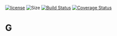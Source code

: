 [![license](https://img.shields.io/github/license/mashape/apistatus.svg)](https://github.com/G43riko/G/blob/master/LICENSE)
![Size](https://reposs.herokuapp.com/?path=G43riko/G)
[![Build Status](https://travis-ci.org/LWJGL-CI/lwjgl3.svg?branch=master)](https://travis-ci.org/G43riko/G)
[![Coverage Status](https://coveralls.io/repos/github/G43riko/G/badge.svg?branch=master)](https://coveralls.io/github/G43riko/G?branch=master)

# G
